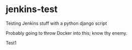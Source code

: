 # jenkins-test
Testing Jenkins stuff with a python django script

Probably going to throw Docker into this; know thy enemy.

Test1
